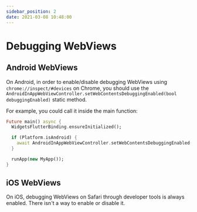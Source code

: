 ```yaml
---
sidebar_position: 2
date: 2021-03-08 10:48:00
---
```


# Debugging WebViews

## Android WebViews
On Android, in order to enable/disable debugging WebViews using `chrome://inspect/#devices` on Chrome, you should use the `AndroidInAppWebViewController.setWebContentsDebuggingEnabled(bool debuggingEnabled)` static method.

For example, you could call it inside the main function:
```dart
Future main() async {
  WidgetsFlutterBinding.ensureInitialized();

  if (Platform.isAndroid) {
    await AndroidInAppWebViewController.setWebContentsDebuggingEnabled(true);
  }

  runApp(new MyApp());
}
```

## iOS WebViews
On iOS, debugging WebViews on Safari through developer tools is always enabled. There isn't a way to enable or disable it.
